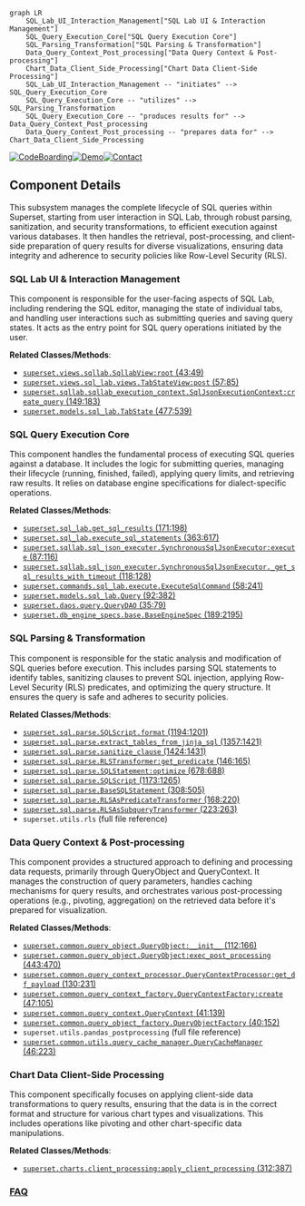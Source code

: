 ```mermaid
graph LR
    SQL_Lab_UI_Interaction_Management["SQL Lab UI & Interaction Management"]
    SQL_Query_Execution_Core["SQL Query Execution Core"]
    SQL_Parsing_Transformation["SQL Parsing & Transformation"]
    Data_Query_Context_Post_processing["Data Query Context & Post-processing"]
    Chart_Data_Client_Side_Processing["Chart Data Client-Side Processing"]
    SQL_Lab_UI_Interaction_Management -- "initiates" --> SQL_Query_Execution_Core
    SQL_Query_Execution_Core -- "utilizes" --> SQL_Parsing_Transformation
    SQL_Query_Execution_Core -- "produces results for" --> Data_Query_Context_Post_processing
    Data_Query_Context_Post_processing -- "prepares data for" --> Chart_Data_Client_Side_Processing
```
[![CodeBoarding](https://img.shields.io/badge/Generated%20by-CodeBoarding-9cf?style=flat-square)](https://github.com/CodeBoarding/CodeBoarding)[![Demo](https://img.shields.io/badge/Try%20our-Demo-blue?style=flat-square)](https://www.codeboarding.org/demo)[![Contact](https://img.shields.io/badge/Contact%20us%20-%20contact@codeboarding.org-lightgrey?style=flat-square)](mailto:contact@codeboarding.org)

## Component Details

This subsystem manages the complete lifecycle of SQL queries within Superset, starting from user interaction in SQL Lab, through robust parsing, sanitization, and security transformations, to efficient execution against various databases. It then handles the retrieval, post-processing, and client-side preparation of query results for diverse visualizations, ensuring data integrity and adherence to security policies like Row-Level Security (RLS).

### SQL Lab UI & Interaction Management
This component is responsible for the user-facing aspects of SQL Lab, including rendering the SQL editor, managing the state of individual tabs, and handling user interactions such as submitting queries and saving query states. It acts as the entry point for SQL query operations initiated by the user.


**Related Classes/Methods**:

- <a href="https://github.com/apache/superset/blob/master/superset/views/sqllab.py#L43-L49" target="_blank" rel="noopener noreferrer">`superset.views.sqllab.SqllabView:root` (43:49)</a>
- <a href="https://github.com/apache/superset/blob/master/superset/views/sql_lab/views.py#L57-L85" target="_blank" rel="noopener noreferrer">`superset.views.sql_lab.views.TabStateView:post` (57:85)</a>
- <a href="https://github.com/apache/superset/blob/master/superset/sqllab/sqllab_execution_context.py#L149-L183" target="_blank" rel="noopener noreferrer">`superset.sqllab.sqllab_execution_context.SqlJsonExecutionContext:create_query` (149:183)</a>
- <a href="https://github.com/apache/superset/blob/master/superset/models/sql_lab.py#L477-L539" target="_blank" rel="noopener noreferrer">`superset.models.sql_lab.TabState` (477:539)</a>


### SQL Query Execution Core
This component handles the fundamental process of executing SQL queries against a database. It includes the logic for submitting queries, managing their lifecycle (running, finished, failed), applying query limits, and retrieving raw results. It relies on database engine specifications for dialect-specific operations.


**Related Classes/Methods**:

- <a href="https://github.com/apache/superset/blob/master/superset/sql_lab.py#L171-L198" target="_blank" rel="noopener noreferrer">`superset.sql_lab.get_sql_results` (171:198)</a>
- <a href="https://github.com/apache/superset/blob/master/superset/sql_lab.py#L363-L617" target="_blank" rel="noopener noreferrer">`superset.sql_lab.execute_sql_statements` (363:617)</a>
- <a href="https://github.com/apache/superset/blob/master/superset/sqllab/sql_json_executer.py#L87-L116" target="_blank" rel="noopener noreferrer">`superset.sqllab.sql_json_executer.SynchronousSqlJsonExecutor:execute` (87:116)</a>
- <a href="https://github.com/apache/superset/blob/master/superset/sqllab/sql_json_executer.py#L118-L128" target="_blank" rel="noopener noreferrer">`superset.sqllab.sql_json_executer.SynchronousSqlJsonExecutor._get_sql_results_with_timeout` (118:128)</a>
- <a href="https://github.com/apache/superset/blob/master/superset/commands/sql_lab/execute.py#L58-L241" target="_blank" rel="noopener noreferrer">`superset.commands.sql_lab.execute.ExecuteSqlCommand` (58:241)</a>
- <a href="https://github.com/apache/superset/blob/master/superset/models/sql_lab.py#L92-L382" target="_blank" rel="noopener noreferrer">`superset.models.sql_lab.Query` (92:382)</a>
- <a href="https://github.com/apache/superset/blob/master/superset/daos/query.py#L35-L79" target="_blank" rel="noopener noreferrer">`superset.daos.query.QueryDAO` (35:79)</a>
- <a href="https://github.com/apache/superset/blob/master/superset/db_engine_specs/base.py#L189-L2195" target="_blank" rel="noopener noreferrer">`superset.db_engine_specs.base.BaseEngineSpec` (189:2195)</a>


### SQL Parsing & Transformation
This component is responsible for the static analysis and modification of SQL queries before execution. This includes parsing SQL statements to identify tables, sanitizing clauses to prevent SQL injection, applying Row-Level Security (RLS) predicates, and optimizing the query structure. It ensures the query is safe and adheres to security policies.


**Related Classes/Methods**:

- <a href="https://github.com/apache/superset/blob/master/superset/sql/parse.py#L1194-L1201" target="_blank" rel="noopener noreferrer">`superset.sql.parse.SQLScript.format` (1194:1201)</a>
- <a href="https://github.com/apache/superset/blob/master/superset/sql/parse.py#L1357-L1421" target="_blank" rel="noopener noreferrer">`superset.sql.parse.extract_tables_from_jinja_sql` (1357:1421)</a>
- <a href="https://github.com/apache/superset/blob/master/superset/sql/parse.py#L1424-L1431" target="_blank" rel="noopener noreferrer">`superset.sql.parse.sanitize_clause` (1424:1431)</a>
- <a href="https://github.com/apache/superset/blob/master/superset/sql/parse.py#L146-L165" target="_blank" rel="noopener noreferrer">`superset.sql.parse.RLSTransformer:get_predicate` (146:165)</a>
- <a href="https://github.com/apache/superset/blob/master/superset/sql/parse.py#L678-L688" target="_blank" rel="noopener noreferrer">`superset.sql.parse.SQLStatement:optimize` (678:688)</a>
- <a href="https://github.com/apache/superset/blob/master/superset/sql/parse.py#L1173-L1265" target="_blank" rel="noopener noreferrer">`superset.sql.parse.SQLScript` (1173:1265)</a>
- <a href="https://github.com/apache/superset/blob/master/superset/sql/parse.py#L308-L505" target="_blank" rel="noopener noreferrer">`superset.sql.parse.BaseSQLStatement` (308:505)</a>
- <a href="https://github.com/apache/superset/blob/master/superset/sql/parse.py#L168-L220" target="_blank" rel="noopener noreferrer">`superset.sql.parse.RLSAsPredicateTransformer` (168:220)</a>
- <a href="https://github.com/apache/superset/blob/master/superset/sql/parse.py#L223-L263" target="_blank" rel="noopener noreferrer">`superset.sql.parse.RLSAsSubqueryTransformer` (223:263)</a>
- `superset.utils.rls` (full file reference)


### Data Query Context & Post-processing
This component provides a structured approach to defining and processing data requests, primarily through QueryObject and QueryContext. It manages the construction of query parameters, handles caching mechanisms for query results, and orchestrates various post-processing operations (e.g., pivoting, aggregation) on the retrieved data before it's prepared for visualization.


**Related Classes/Methods**:

- <a href="https://github.com/apache/superset/blob/master/superset/common/query_object.py#L112-L166" target="_blank" rel="noopener noreferrer">`superset.common.query_object.QueryObject:__init__` (112:166)</a>
- <a href="https://github.com/apache/superset/blob/master/superset/common/query_object.py#L443-L470" target="_blank" rel="noopener noreferrer">`superset.common.query_object.QueryObject:exec_post_processing` (443:470)</a>
- <a href="https://github.com/apache/superset/blob/master/superset/common/query_context_processor.py#L130-L231" target="_blank" rel="noopener noreferrer">`superset.common.query_context_processor.QueryContextProcessor:get_df_payload` (130:231)</a>
- <a href="https://github.com/apache/superset/blob/master/superset/common/query_context_factory.py#L47-L105" target="_blank" rel="noopener noreferrer">`superset.common.query_context_factory.QueryContextFactory:create` (47:105)</a>
- <a href="https://github.com/apache/superset/blob/master/superset/common/query_context.py#L41-L139" target="_blank" rel="noopener noreferrer">`superset.common.query_context.QueryContext` (41:139)</a>
- <a href="https://github.com/apache/superset/blob/master/superset/common/query_object_factory.py#L40-L152" target="_blank" rel="noopener noreferrer">`superset.common.query_object_factory.QueryObjectFactory` (40:152)</a>
- `superset.utils.pandas_postprocessing` (full file reference)
- <a href="https://github.com/apache/superset/blob/master/superset/common/utils/query_cache_manager.py#L46-L223" target="_blank" rel="noopener noreferrer">`superset.common.utils.query_cache_manager.QueryCacheManager` (46:223)</a>


### Chart Data Client-Side Processing
This component specifically focuses on applying client-side data transformations to query results, ensuring that the data is in the correct format and structure for various chart types and visualizations. This includes operations like pivoting and other chart-specific data manipulations.


**Related Classes/Methods**:

- <a href="https://github.com/apache/superset/blob/master/superset/charts/client_processing.py#L312-L387" target="_blank" rel="noopener noreferrer">`superset.charts.client_processing:apply_client_processing` (312:387)</a>




### [FAQ](https://github.com/CodeBoarding/GeneratedOnBoardings/tree/main?tab=readme-ov-file#faq)
